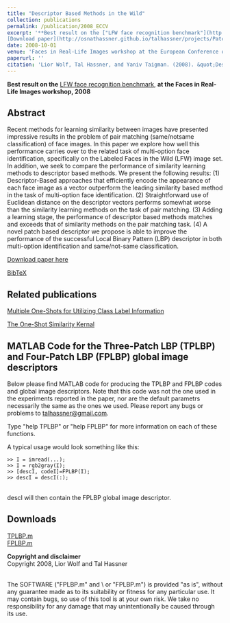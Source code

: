 ```yaml
---
title: "Descriptor Based Methods in the Wild"
collection: publications
permalink: /publication/2008_ECCV
excerpt: '**Best result on the ["LFW face recognition benchmark"](http://vis-www.cs.umass.edu/lfw/results.html)**, at the Faces in Real-Life Images workshop, 2008.<br/><br/>
[Download paper](http://osnathassner.github.io/talhassner/projects/Patchlbp/WolfHassnerTaigman_ECCVW08.pdf)'
date: 2008-10-01
venue: 'Faces in Real-Life Images workshop at the European Conference on Computer Vision (ECCV), Marseille'
paperurl: ''
citation: 'Lior Wolf, Tal Hassner, and Yaniv Taigman. (2008). &quot;Descriptor Based Methods in the Wild.&quot; <i>Faces in Real-Life Images workshop at the European Conference on Computer Vision (ECCV), Marseille</i>.'
---
```


**Best result on the** [LFW face recognition benchmark](http://vis-www.cs.umass.edu/lfw/results.html), **at the Faces in Real-Life Images workshop, 2008**

Abstract
------
Recent methods for learning similarity between images have presented impressive results in the problem of pair matching (same/notsame classification) of face images. In this paper we explore how well this performance carries over to the related task of multi-option face identification, specifically on the Labeled Faces in the Wild (LFW) image set. In addition, we seek to compare the performance of similarity learning methods to descriptor based methods. We present the following results: (1) Descriptor-Based approaches that efficiently encode the appearance of each face image as a vector outperform the leading similarity based method in the task of multi-option face identification. (2) Straightforward use of Euclidean distance on the descriptor vectors performs somewhat worse than the similarity learning methods on the task of pair matching. (3) Adding a learning stage, the performance of descriptor based methods matches and exceeds that of similarity methods on the pair matching task. (4) A novel patch based descriptor we propose is able to improve the performance of the successful Local Binary Pattern (LBP) descriptor in both multi-option identification and same/not-same classification. 

[Download paper here](http://osnathassner.github.io/talhassner/projects/Patchlbp/WolfHassnerTaigman_ECCVW08.pdf)

[BibTeX](http://osnathassner.github.io/talhassner/projects/Patchlbp/BibTeX.txt)

Related publications
------
[Multiple One-Shots for Utilizing Class Label Information](https://osnathassner.github.io/talhassner/publication/2009_BMVC)<br/>

[The One-Shot Similarity Kernal](https://osnathassner.github.io/talhassner/publication/2009_ICCV)<br/>

MATLAB Code for the Three-Patch LBP (TPLBP) and Four-Patch LBP (FPLBP) global image descriptors
------
Below please find MATLAB code for producing the TPLBP and FPLBP codes and global image descriptors. Note that this code was not the one used in the experiments reported in the paper, nor are the default parametrs necessarily the same as the ones we used. Please report any bugs or problems to talhassner@gmail.com.<br/>

Type "help TPLBP" or "help FPLBP" for more information on each of these functions.<br/>

A typical usage would look something like this:<br/>

    >> I = imread(...);
    >> I = rgb2gray(I);
    >> [descI, codeI]=FPLBP(I);
    >> descI = descI(:);
<br/>
descI will then contain the FPLBP global image descriptor.<br/>

Downloads
------
[TPLBP.m](https://osnathassner.github.io/talhassner/projects/Patchlbp/TPLBP.m)<br/>
[FPLBP.m](https://osnathassner.github.io/talhassner/projects/Patchlbp/FPLBP.m)<br/>

**Copyright and disclaimer**
<br/>Copyright 2008, Lior Wolf and Tal Hassner

<br/>The SOFTWARE ("FPLBP.m" and \ or  "FPLBP.m") is provided "as is", without any guarantee made as to its suitability or fitness for any particular use.  It may contain bugs, so use of this tool is at your own risk. We take no responsibility for any damage that may unintentionally be caused through its use.


